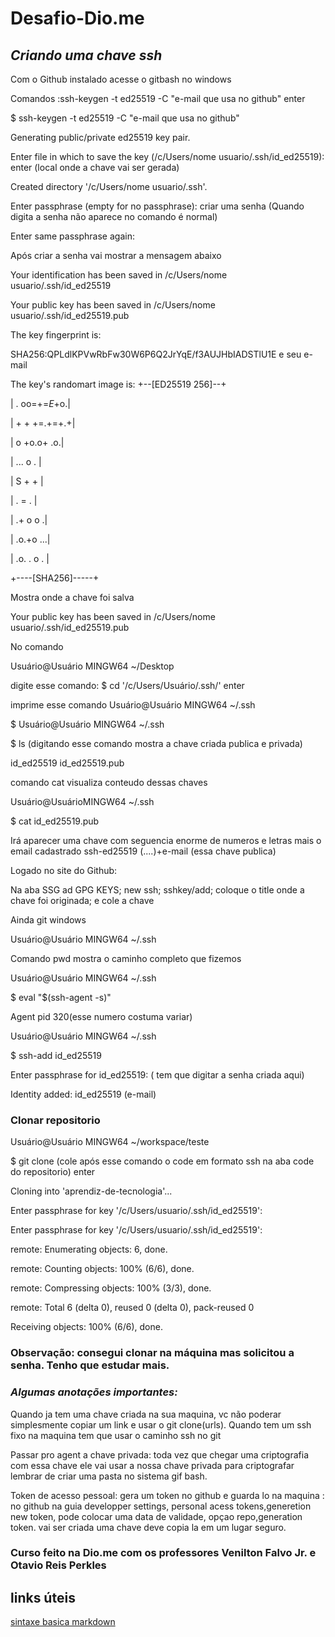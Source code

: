 # Desafio-Dio.me
## _Criando uma chave ssh_


Com o Github instalado acesse o gitbash no windows

Comandos :ssh-keygen -t ed25519 -C "e-mail que usa no github" enter

$ ssh-keygen -t ed25519 -C "e-mail que usa no github"

Generating public/private ed25519 key pair.

Enter file in which to save the key (/c/Users/nome usuario/.ssh/id_ed25519): enter (local onde a chave vai ser gerada)

Created directory '/c/Users/nome usuario/.ssh'.

Enter passphrase (empty for no passphrase): criar uma senha (Quando digita a senha não aparece no comando é normal)

Enter same passphrase again:

Após criar a senha vai mostrar a mensagem abaixo


Your identification has been saved in /c/Users/nome usuario/.ssh/id_ed25519

Your public key has been saved in /c/Users/nome usuario/.ssh/id_ed25519.pub

The key fingerprint is:

SHA256:QPLdlKPVwRbFw30W6P6Q2JrYqE/f3AUJHbIADSTlU1E e seu e-mail

The key's randomart image is:
+--[ED25519 256]--+

|    . oo=+=*E*+o.|

|     + + +=.+=+.+|

|      o +o.o+ .o.|

|       ...   o . |

|        S   + +  |

|           . = . |

|         .+ o o .|

|        .o.+o ...|

|       .o. . o . |

+----[SHA256]-----+

Mostra onde a chave foi salva

Your public key has been saved in /c/Users/nome usuario/.ssh/id_ed25519.pub

No comando

Usuário@Usuário MINGW64 ~/Desktop 

digite esse comando: $ cd '/c/Users/Usuário/.ssh/' enter

imprime esse comando Usuário@Usuário MINGW64 ~/.ssh

$ Usuário@Usuário MINGW64 ~/.ssh

$ ls (digitando esse comando mostra a chave criada publica e privada)

id_ed25519  id_ed25519.pub

comando  cat  visualiza conteudo dessas chaves

Usuário@UsuárioMINGW64 ~/.ssh

$ cat id_ed25519.pub 

Irá aparecer uma chave com seguencia enorme de numeros e letras mais o email cadastrado ssh-ed25519 (....)+e-mail (essa chave publica)

Logado no site do Github:
 
 Na aba SSG  ad GPG KEYS; new ssh; sshkey/add; coloque o title onde a chave foi originada; e cole a chave 

Ainda git windows

Usuário@Usuário MINGW64 ~/.ssh

Comando pwd mostra o caminho completo que fizemos

Usuário@Usuário MINGW64 ~/.ssh

$ eval "$(ssh-agent -s)"

Agent pid 320(esse numero costuma variar)

Usuário@Usuário MINGW64 ~/.ssh

$ ssh-add id_ed25519

Enter passphrase for id_ed25519:  ( tem que digitar a senha criada aqui)

Identity added: id_ed25519 (e-mail)

### Clonar repositorio

Usuário@Usuário MINGW64 ~/workspace/teste

$ git clone (cole após esse comando o code em formato ssh na aba code do repositorio) enter

Cloning into 'aprendiz-de-tecnologia'...

Enter passphrase for key '/c/Users/usuario/.ssh/id_ed25519':

Enter passphrase for key '/c/Users/usuario/.ssh/id_ed25519':

remote: Enumerating objects: 6, done.

remote: Counting objects: 100% (6/6), done.

remote: Compressing objects: 100% (3/3), done.

remote: Total 6 (delta 0), reused 0 (delta 0), pack-reused 0

Receiving objects: 100% (6/6), done.

### Observação: consegui clonar na máquina mas solicitou a senha. Tenho que estudar mais.

 
### _Algumas anotações importantes:_

Quando ja tem uma chave criada na sua maquina, vc não poderar simplesmente copiar um link e usar o git clone(urls). Quando tem um ssh fixo na maquina
tem que usar o caminho ssh no git

Passar pro agent a chave privada: toda vez que chegar uma criptografia com essa chave ele vai usar a nossa chave privada para criptografar
lembrar de criar uma pasta no sistema gif bash.

Token de acesso pessoal: gera um token no github e guarda lo na maquina : no github na guia developper settings, personal acess tokens,generetion new token, pode
colocar uma data de validade, opçao repo,generation token. vai ser criada uma chave deve copia la em um lugar seguro.

### Curso feito na Dio.me com os professores Venilton Falvo Jr. e Otavio Reis Perkles

## links úteis

[sintaxe basica markdown](https://www.dio.me/)



